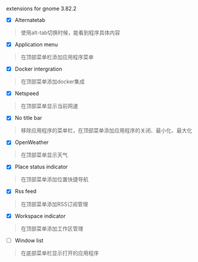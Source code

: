 extensions for gnome 3.82.2

* [x] Alternatetab 

> 使用alt-tab切换时候，能看到程序具体内容

* [x] Application menu

> 在顶部菜单栏添加应用程序菜单

* [x] Docker intergration

> 在顶部菜单添加docker集成

* [x] Netspeed

> 在顶部菜单显示当前网速

* [x] No title bar

> 移除应用程序的菜单栏，在顶部菜单添加应用程序的关闭、最小化、最大化

* [x] OpenWeather

> 在顶部菜单显示天气

* [x] Place status indicator

> 在顶部菜单添加位置快捷导航

* [x] Rss feed

> 在顶部菜单添加RSS订阅管理

* [x] Workspace indicator

> 在顶部菜单添加工作区管理

* [ ] Window list

> 在底部菜单栏显示打开的应用程序



